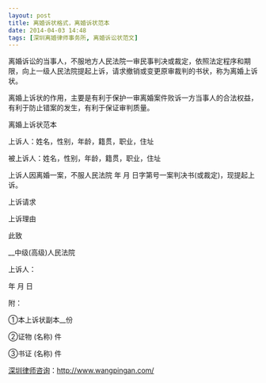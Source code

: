 ```yaml
---
layout: post
title: 离婚诉状格式，离婚诉状范本
date: 2014-04-03 14:48
tags: [深圳离婚律师事务所, 离婚诉讼状范文]
---
```

离婚诉讼的当事人，不服地方人民法院一审民事判决或裁定，依照法定程序和期限，向上一级人民法院提起上诉，请求撤销或变更原审裁判的书状，称为离婚上诉状。

离婚上诉状的作用，主要是有利于保护一审离婚案件败诉一方当事人的合法权益，有利于防止错案的发生，有利于保证审判质量。

离婚上诉状范本

上诉人：姓名，性别，年龄，籍贯，职业，住址

被上诉人：姓名，性别，年龄，籍贯，职业，住址

上诉人因离婚一案，不服人民法院 年 月 日字第号一案判决书(或裁定)，现提起上诉。

上诉请求

上诉理由

此致

__中级(高级)人民法院

上诉人：

年 月 日

附：

①本上诉状副本__份

②证物 (名称) 件

③书证 (名称) 件

<a href="http://www.wangpingan.com/">深圳律师咨询</a>：<a href="http://www.wangpingan.com/">http://www.wangpingan.com/</a>

